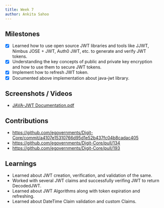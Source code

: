 ```yaml
---
title: Week 7
author: Ankita Sahoo
---
```


## Milestones
- [x] Learned how to use open source JWT libraries and tools like JJWT, Nimbus JOSE + JWT, Auth0 JWT, etc. to generate and verify JWT tokens.
- [x] Understanding the key concepts of public and private key encryption and how to use them to secure JWT tokens.
- [x] Implement how to refresh JWT token.
- [x] Documented above implementation about java-jwt library.

## Screenshots / Videos 
- [JAVA-JWT Documentation.pdf](https://github.com/Code4GovTech/c4gt-milestones/files/12322825/JAVA-JWT.Documentation.pdf)

## Contributions
- https://github.com/egovernments/Digit-Core/commit/a4107e15310766d95d1e52b437fc04b8cadac405
- https://github.com/egovernments/Digit-Core/pull/134
- https://github.com/egovernments/Digit-Core/pull/193
## Learnings
- Learned about JWT creation, verification, and validation of the same.
- Worked with several JWT claims and successfully verifing JWT to return DecodedJWT.
- Learned about JWT Algorithms along with token expiration and refreshing.
- Learned about DateTime Claim validation and custom Claims.